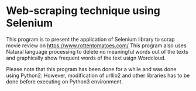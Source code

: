 # Web-scraping technique using Selenium

This program is to present the application of Selenium library to scrap movie review on https://www.rottentomatoes.com/ 
This program also uses Natural language processing to delete no meaningful words out of the texts and graphically show frequent words of the text usign Wordcloud.

Please note that this program has been done for a while and was done using Python2. However, modification of urllib2 and other libraries has to be done before executing on Python3 environment.
